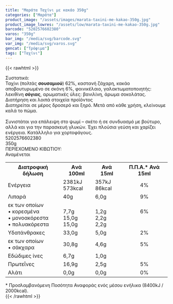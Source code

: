 ```yaml
---
title: "Μαράτα Ταχίνι με κακάο 350g"
categories: ["Μαράτα"]
product_image: "/assets/images/marata-taxini-me-kakao-350g.jpg"
product_image_lowres: "/assets/low/marata-taxini-me-kakao-350g.jpg"
barcode: "5202576602380"
varos: "350g"
bar_img: "/media/svg/barcode.svg"
var_img: "/media/svg/varos.svg"
gencat: ["Τρόφιμα"]
tags: ["Ταχίνι"]
---
```

{{< rawhtml >}}

<div class="sload358"><div class="product"><div id="sistatika">Συστατικά:</div><div class="alltext">Ταχίνι (πολτάς <b>σουσαμιού</b>) 62%, καστανή ζάχαρη, κακάο αποβουτυρωμένο σε σκόνη 6%, φοινικέλαιο, γαλακτωματοποιητής: λεκιθίνη <b>σόγιας</b>, αρωματικές ύλες: βανιλίνη, άρωμα σοκολάτας.<br></div><div id="loipa">Διατήρηση και λοιπά στοιχεία προϊόντος</div><div class="alltext">Διατηρείται σε μέρος δροσερό και ξηρό. Μετά από κάθε χρήση, κλείνουμε καλά το πώμα.<br><br>Συνιστάται για επάλειψη στο ψωμί – σκέτο ή σε συνδυασμό με βούτυρο, αλλά και για την παρασκευή γλυκών. Έχει πλούσια γεύση και χαρίζει ενέργεια. Κατάλληλο για χορτοφάγους.</div><div id="barcode"><div id="barimage1"></div><span id="bartext">5202576602380</span></div><div id="varos"><div id="varosimage1"></div><span id="varostext">350g</span></div><div id="kivotio">ΠΕΡΙΕΧΟΜΕΝΟ ΚΙΒΩΤΙΟΥ:<br>Αναμένεται</div><div class="tabout"><table id="diatable"><tbody><tr><th>Διατροφική δήλωση</th><th>Aνά 100ml</th><th>Ανά 15ml</th><th>Π.Π.Α.* Ανά 15ml</th></tr><tr><td class="texr2">Ενέργεια</td><td class="texr">2381kJ<br>573kcal</td><td class="texr">357kJ<br>86kcal</td><td class="texr" style="text-align:center">4%</td></tr><tr><td class="texr2">Λιπαρά</td><td class="texr">40g</td><td class="texr">6,0g</td><td class="texr" style="text-align:center">9%</td></tr><tr><td class="gray">εκ των οποίων<br>• κορεσµένα<br>• µονοακόρεστα<br>• πολυακόρεστα</td><td class="gray2"><br>7,7g<br>15,0g<br>15,0g</td><td class="gray2"><br>1,2g<br>2,2g<br>2,2g</td><td class="gray2" style="text-align:center;vertical-align:top"><br>6%</td></tr><tr><td class="texr2">Yδατάνθρακες</td><td class="texr">33,0g</td><td class="texr">5,0g</td><td class="texr" style="text-align:center">2%</td></tr><tr><td class="gray">εκ των οποίων<br>• σάκχαρα</td><td class="gray2">30,8g</td><td class="gray2">4,6g</td><td class="gray2" style="text-align:center">5%</td></tr><tr><td class="texr2">Εδώδιµες ίνες</td><td class="texr">6,7g</td><td class="texr">1,0g</td><td class="texr" style="text-align:center"></td></tr><tr><td class="texr2">Πρωτεΐνες</td><td class="texr">16,9g</td><td class="texr">2,5g</td><td class="texr" style="text-align:center">5%</td></tr><tr><td class="texr2">Αλάτι</td><td class="texr">0,0g</td><td class="texr">0,0g</td><td class="texr" style="text-align:center">0%</td></tr></tbody></table></div><div class="alltext">* Προσλαμβανόμενη Ποσότητα Αναφοράς ενός μέσου ενήλικα (8400kJ / 2000kcal).</div><div class="pimg"></div></div></div>
{{< /rawhtml >}}


